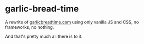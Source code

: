 # garlic-bread-time

A rewrite of [garlicbreadtime.com](https://garlicbreadtime.com/) using only vanilla JS and CSS, no frameworks, no nothing.

And that's pretty much all there is to it.
